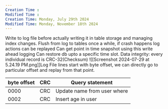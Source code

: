 ```yaml
---
Creation Time :
Modified Time :
Creation Time: Monday, July 29th 2024
Modified Time: Monday, November 18th 2024
---
```


Write to log file before actually writing it in table storage and managing index changes.
Flush from log to tables once a while, if crash happens log actions can be replayed
Can get point in time snapshot using this write ahead logging
Can restore db upto a specific time slot.
Data integrity: every individual record is CRC-32(Checksum) 
![[Screenshot 2024-07-29 at 5.24.19 PM.png]]Log File lines start with byte offset, we can directly go to particular offset and replay from that point.

| byte offset | CRC | Query statement             |
| ----------- | --- | --------------------------- |
| 0000        | CRC | Update name from user where |
| 0002        | CRC | Insert age in user          |

